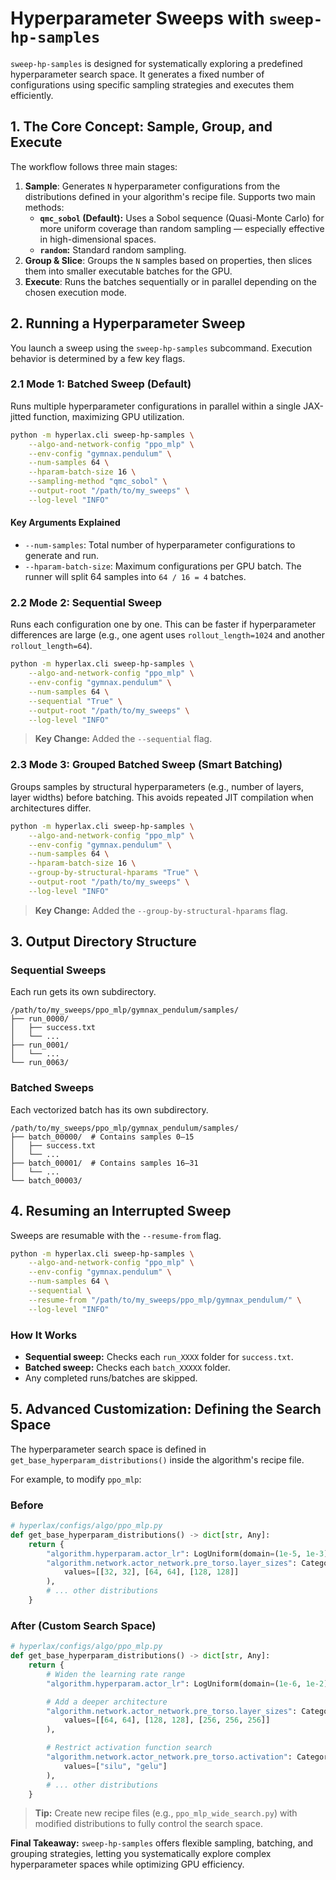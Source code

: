 # Hyperparameter Sweeps with `sweep-hp-samples`

`sweep-hp-samples` is designed for systematically exploring a predefined hyperparameter search space. It generates a fixed number of configurations using specific sampling strategies and executes them efficiently.


## 1. The Core Concept: Sample, Group, and Execute

The workflow follows three main stages:

1. **Sample**: Generates `N` hyperparameter configurations from the distributions defined in your algorithm's recipe file. Supports two main methods:
   - **`qmc_sobol` (Default):** Uses a Sobol sequence (Quasi-Monte Carlo) for more uniform coverage than random sampling — especially effective in high-dimensional spaces.
   - **`random`:** Standard random sampling.
2. **Group & Slice**: Groups the `N` samples based on properties, then slices them into smaller executable batches for the GPU.
3. **Execute**: Runs the batches sequentially or in parallel depending on the chosen execution mode.


## 2. Running a Hyperparameter Sweep

You launch a sweep using the `sweep-hp-samples` subcommand. Execution behavior is determined by a few key flags.


### 2.1 Mode 1: Batched Sweep (Default)

Runs multiple hyperparameter configurations in parallel within a single JAX-jitted function, maximizing GPU utilization.

```bash
python -m hyperlax.cli sweep-hp-samples \
    --algo-and-network-config "ppo_mlp" \
    --env-config "gymnax.pendulum" \
    --num-samples 64 \
    --hparam-batch-size 16 \
    --sampling-method "qmc_sobol" \
    --output-root "/path/to/my_sweeps" \
    --log-level "INFO"
````

#### Key Arguments Explained

* `--num-samples`: Total number of hyperparameter configurations to generate and run.
* `--hparam-batch-size`: Maximum configurations per GPU batch. The runner will split 64 samples into `64 / 16 = 4` batches.


### 2.2 Mode 2: Sequential Sweep

Runs each configuration one by one. This can be faster if hyperparameter differences are large (e.g., one agent uses `rollout_length=1024` and another `rollout_length=64`).

```bash
python -m hyperlax.cli sweep-hp-samples \
    --algo-and-network-config "ppo_mlp" \
    --env-config "gymnax.pendulum" \
    --num-samples 64 \
    --sequential "True" \
    --output-root "/path/to/my_sweeps" \
    --log-level "INFO"
```

> **Key Change:** Added the `--sequential` flag.


### 2.3 Mode 3: Grouped Batched Sweep (Smart Batching)

Groups samples by structural hyperparameters (e.g., number of layers, layer widths) before batching. This avoids repeated JIT compilation when architectures differ.

```bash
python -m hyperlax.cli sweep-hp-samples \
    --algo-and-network-config "ppo_mlp" \
    --env-config "gymnax.pendulum" \
    --num-samples 64 \
    --hparam-batch-size 16 \
    --group-by-structural-hparams "True" \
    --output-root "/path/to/my_sweeps" \
    --log-level "INFO"
```

> **Key Change:** Added the `--group-by-structural-hparams` flag.


## 3. Output Directory Structure

### Sequential Sweeps

Each run gets its own subdirectory.

```text
/path/to/my_sweeps/ppo_mlp/gymnax_pendulum/samples/
├── run_0000/
│   ├── success.txt
│   └── ...
├── run_0001/
│   └── ...
└── run_0063/
```

### Batched Sweeps

Each vectorized batch has its own subdirectory.

```text
/path/to/my_sweeps/ppo_mlp/gymnax_pendulum/samples/
├── batch_00000/  # Contains samples 0–15
│   ├── success.txt
│   └── ...
├── batch_00001/  # Contains samples 16–31
│   └── ...
└── batch_00003/
```


## 4. Resuming an Interrupted Sweep

Sweeps are resumable with the `--resume-from` flag.

```bash
python -m hyperlax.cli sweep-hp-samples \
    --algo-and-network-config "ppo_mlp" \
    --env-config "gymnax.pendulum" \
    --num-samples 64 \
    --sequential \
    --resume-from "/path/to/my_sweeps/ppo_mlp/gymnax_pendulum/" \
    --log-level "INFO"
```

### How It Works

* **Sequential sweep:** Checks each `run_XXXX` folder for `success.txt`.
* **Batched sweep:** Checks each `batch_XXXXX` folder.
* Any completed runs/batches are skipped.


## 5. Advanced Customization: Defining the Search Space

The hyperparameter search space is defined in `get_base_hyperparam_distributions()` inside the algorithm's recipe file.

For example, to modify `ppo_mlp`:

### Before

```python
# hyperlax/configs/algo/ppo_mlp.py
def get_base_hyperparam_distributions() -> dict[str, Any]:
    return {
        "algorithm.hyperparam.actor_lr": LogUniform(domain=(1e-5, 1e-3)),
        "algorithm.network.actor_network.pre_torso.layer_sizes": Categorical(
            values=[[32, 32], [64, 64], [128, 128]]
        ),
        # ... other distributions
    }
```

### After (Custom Search Space)

```python
# hyperlax/configs/algo/ppo_mlp.py
def get_base_hyperparam_distributions() -> dict[str, Any]:
    return {
        # Widen the learning rate range
        "algorithm.hyperparam.actor_lr": LogUniform(domain=(1e-6, 1e-2)),

        # Add a deeper architecture
        "algorithm.network.actor_network.pre_torso.layer_sizes": Categorical(
            values=[[64, 64], [128, 128], [256, 256, 256]]
        ),

        # Restrict activation function search
        "algorithm.network.actor_network.pre_torso.activation": Categorical(
            values=["silu", "gelu"]
        ),
        # ... other distributions
    }
```

> **Tip:** Create new recipe files (e.g., `ppo_mlp_wide_search.py`) with modified distributions to fully control the search space.


**Final Takeaway:**
`sweep-hp-samples` offers flexible sampling, batching, and grouping strategies, letting you systematically explore complex hyperparameter spaces while optimizing GPU efficiency.
